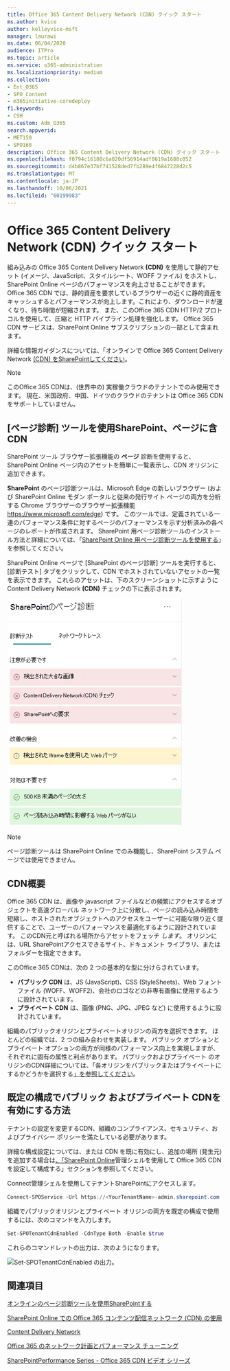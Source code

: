```yaml
---
title: Office 365 Content Delivery Network (CDN) クイック スタート
ms.author: kvice
author: kelleyvice-msft
manager: laurawi
ms.date: 06/04/2020
audience: ITPro
ms.topic: article
ms.service: o365-administration
ms.localizationpriority: medium
ms.collection:
- Ent_O365
- SPO_Content
- m365initiative-coredeploy
f1.keywords:
- CSH
ms.custom: Adm_O365
search.appverid:
- MET150
- SPO160
description: Office 365 Content Delivery Network (CDN) クイック スタート
ms.openlocfilehash: f0794c16188c6a020df56914adf0619a1688c052
ms.sourcegitcommit: d4b867e37bf741528ded7fb289e4f6847228d2c5
ms.translationtype: MT
ms.contentlocale: ja-JP
ms.lasthandoff: 10/06/2021
ms.locfileid: "60199983"
---
```

# <a name="office-365-content-delivery-network-cdn-quickstart"></a>Office 365 Content Delivery Network (CDN) クイック スタート

組み込みの Office 365 Content Delivery Network **(CDN)** を使用して静的アセット (イメージ、JavaScript、スタイルシート、WOFF ファイル) をホストし、SharePoint Online ページのパフォーマンスを向上させることができます。 Office 365 CDN では、静的資産を要求しているブラウザーの近くに静的資産をキャッシュするとパフォーマンスが向上します。これにより、ダウンロードが速くなり、待ち時間が短縮されます。 また、このOffice 365 CDN HTTP/2 プロトコルを使用して、圧縮と HTTP パイプライン処理を強化します。 Office 365 CDN サービスは、SharePoint Online サブスクリプションの一部として含まれます。

詳細な情報ガイダンスについては、「オンラインで Office 365 Content Delivery Network [(CDN) をSharePointしてください](use-microsoft-365-cdn-with-spo.md)。

>[!NOTE]
>このOffice 365 CDNは、(世界中の) 実稼働クラウドのテナントでのみ使用できます。 現在、米国政府、中国、ドイツのクラウドのテナントは Office 365 CDN をサポートしていません。

## <a name="use-the-page-diagnostics-for-sharepoint-tool-to-identify-items-not-in-cdn"></a>[ページ診断] ツールを使用SharePoint、ページに含CDN

SharePoint ツール ブラウザー拡張機能の **ページ** 診断を使用すると、SharePoint Online ページ内のアセットを簡単に一覧表示し、CDN オリジンに追加できます。

**SharePoint** のページ診断ツールは、Microsoft Edge の新しいブラウザー (および SharePoint Online モダン ポータルと従来の発行サイト ページの両方を分析する Chrome ブラウザーのブラウザー拡張機能 https://www.microsoft.com/edge) です。 このツールでは、定義されている一連のパフォーマンス条件に対するページのパフォーマンスを示す分析済みの各ページのレポートが作成されます。 SharePoint 用ページ診断ツールのインストール方法と詳細については、「[SharePoint Online 用ページ診断ツールを使用する](./page-diagnostics-for-spo.md)」を参照してください。

SharePoint Online ページで [SharePoint のページ診断] ツールを実行すると、[診断テスト] タブをクリックして、CDN でホストされていないアセットの一覧を表示できます。 これらのアセットは、下のスクリーンショットに示すようにContent Delivery Network **(CDN)** チェックの下に表示されます。

![ページ診断。](../media/page-diagnostics-for-spo/pagediag-results-general.PNG)

>[!NOTE]
>ページ診断ツールは SharePoint Online でのみ機能し、SharePoint システム ページでは使用できません。

## <a name="cdn-overview"></a>CDN概要

Office 365 CDN は、画像や javascript ファイルなどの頻繁にアクセスするオブジェクトを高速グローバル ネットワーク上に分散し、ページの読み込み時間を短縮し、ホストされたオブジェクトへのアクセスをユーザーに可能な限り近く提供することで、ユーザーのパフォーマンスを最適化するように設計されています。 このCDN元と呼ばれる場所からアセットをフェッチ _します_。 オリジンには、URL SharePointアクセスできるサイト、ドキュメント ライブラリ、またはフォルダーを指定できます。

このOffice 365 CDNは、次の 2 つの基本的な型に分けらされています。

- **パブリック CDN** は、JS (JavaScript)、CSS (StyleSheets)、Web フォント ファイル (WOFF、WOFF2)、会社のロゴなどの非専有画像に使用するように設計されています。
- **プライベート CDN** は、画像 (PNG、JPG、JPEG など) に使用するように設計されています。

組織のパブリックオリジンとプライベートオリジンの両方を選択できます。 ほとんどの組織では、2 つの組み合わせを実装します。 パブリック オプションとプライベート オプションの両方が同様のパフォーマンス向上を実現しますが、それぞれに固有の属性と利点があります。 パブリックおよびプライベート のオリジンのCDN詳細については、「各オリジンをパブリックまたはプライベートにするかどうかを選択する[」を参照してください](use-microsoft-365-cdn-with-spo.md#CDNOriginChoosePublicPrivate)。

## <a name="how-to-enable-public-and-private-cdn-with-the-default-configuration"></a>既定の構成でパブリック およびプライベート CDNを有効にする方法
テナントの設定を変更するCDN、組織のコンプライアンス、セキュリティ、およびプライバシー ポリシーを満たしている必要があります。

詳細な構成設定については、または CDN を既に有効にし、追加の場所 (発生元) を追加する場合は[、「SharePoint Online](use-microsoft-365-cdn-with-spo.md#set-up-and-configure-the-office-365-cdn-by-using-the-sharepoint-online-management-shell)管理シェルを使用して Office 365 CDN を設定して構成する」セクションを参照してください。

Connect管理シェルを使用してテナントSharePointにアクセスします。

```PowerShell
Connect-SPOService -Url https://<YourTenantName>-admin.sharepoint.com
```

組織でパブリックオリジンとプライベート オリジンの両方を既定の構成で使用するには、次のコマンドを入力します。

```PowerShell
Set-SPOTenantCdnEnabled -CdnType Both -Enable $true
```

これらのコマンドレットの出力は、次のようになります。

![Set-SPOTenantCdnEnabled の出力。](../media/O365-CDN/o365-cdn-enable-output.png)

## <a name="see-also"></a>関連項目

[オンラインのページ診断ツールを使用SharePointする](./page-diagnostics-for-spo.md)

[SharePoint Online での Office 365 コンテンツ配信ネットワーク (CDN) の使用](use-microsoft-365-cdn-with-spo.md)

[Content Delivery Network](./content-delivery-networks.md)

[Office 365 のネットワーク計画とパフォーマンス チューニング](./network-planning-and-performance.md)

[SharePointPerformance Series - Office 365 CDN ビデオ シリーズ](https://www.youtube.com/playlist?list=PLR9nK3mnD-OWMfr1BA9mr5oCw2aJXw4WA)